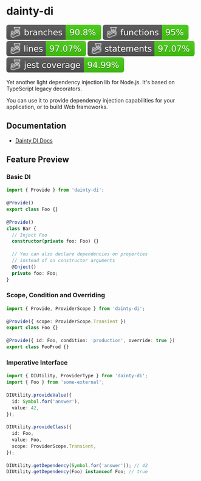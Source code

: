 # dainty-di

![Branches](https://raw.githubusercontent.com/dreamerblue/dainty-di/badges/badges/coverage-branches.svg)
![Functions](https://raw.githubusercontent.com/dreamerblue/dainty-di/badges/badges/coverage-functions.svg)
![Lines](https://raw.githubusercontent.com/dreamerblue/dainty-di/badges/badges/coverage-lines.svg)
![Statements](https://raw.githubusercontent.com/dreamerblue/dainty-di/badges/badges/coverage-statements.svg)
![Jest coverage](https://raw.githubusercontent.com/dreamerblue/dainty-di/badges/badges/coverage-jest%20coverage.svg)

Yet another light dependency injection lib for Node.js. It's based on TypeScript legacy decorators.

You can use it to provide dependency injection capabilities for your application, or to build Web frameworks.

## Documentation

- [Dainty DI Docs](https://dreamerblue.github.io/dainty-di/)

## Feature Preview

### Basic DI

```typescript
import { Provide } from 'dainty-di';

@Provide()
export class Foo {}

@Provide()
class Bar {
  // Inject Foo
  constructor(private foo: Foo) {}

  // You can also declare dependencies on properties
  // instead of on constructor arguments
  @Inject()
  private foo: Foo;
}
```

### Scope, Condition and Overriding

```typescript
import { Provide, ProviderScope } from 'dainty-di';

@Provide({ scope: ProviderScope.Transient })
export class Foo {}

@Provide({ id: Foo, condition: 'production', override: true })
export class FooProd {}
```

### Imperative Interface

```typescript
import { DIUtility, ProviderType } from 'dainty-di';
import { Foo } from 'some-external';

DIUtility.provideValue({
  id: Symbol.for('answer'),
  value: 42,
});

DIUtility.provideClass({
  id: Foo,
  value: Foo,
  scope: ProviderScope.Transient,
});

DIUtility.getDependency(Symbol.for('answer')); // 42
DIUtility.getDependency(Foo) instanceof Foo; // true
```
